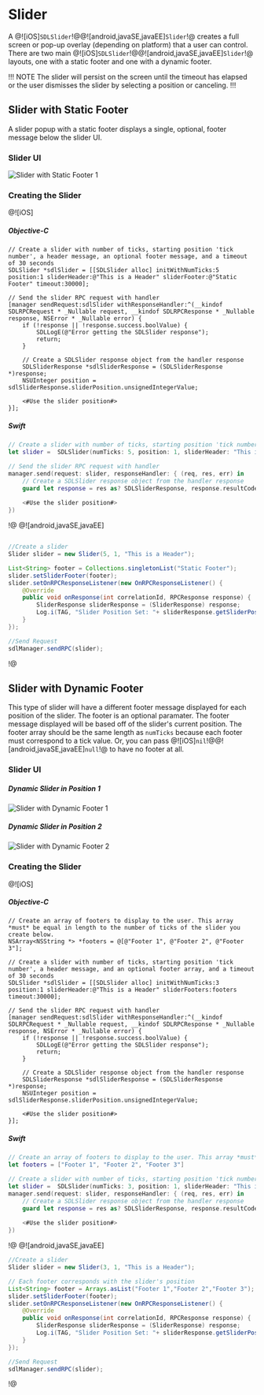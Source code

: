 # Slider
A @![iOS]`SDLSlider`!@@![android,javaSE,javaEE]`Slider`!@ creates a full screen or pop-up overlay (depending on platform) that a user can control. There are two main @![iOS]`SDLSlider`!@@![android,javaSE,javaEE]`Slider`!@ layouts, one with a static footer and one with a dynamic footer.  

!!! NOTE
The slider will persist on the screen until the timeout has elapsed or the user dismisses the slider by selecting a position or canceling.
!!!

## Slider with Static Footer
A slider popup with a static footer displays a single, optional, footer message below the slider UI.

### Slider UI
![Slider with Static Footer 1](assets/StaticFooter.png)

### Creating the Slider

@![iOS]
##### Objective-C
```objc
// Create a slider with number of ticks, starting position 'tick number', a header message, an optional footer message, and a timeout of 30 seconds
SDLSlider *sdlSlider = [[SDLSlider alloc] initWithNumTicks:5 position:1 sliderHeader:@"This is a Header" sliderFooter:@"Static Footer" timeout:30000];

// Send the slider RPC request with handler 
[manager sendRequest:sdlSlider withResponseHandler:^(__kindof SDLRPCRequest * _Nullable request, __kindof SDLRPCResponse * _Nullable response, NSError * _Nullable error) {
    if (!response || !response.success.boolValue) {
        SDLLogE(@"Error getting the SDLSlider response");
        return;
    }
    
    // Create a SDLSlider response object from the handler response
    SDLSliderResponse *sdlSliderResponse = (SDLSliderResponse *)response;
    NSUInteger position = sdlSliderResponse.sliderPosition.unsignedIntegerValue;
    
    <#Use the slider position#>
}];
```
##### Swift
```swift
// Create a slider with number of ticks, starting position 'tick number', a header message, an optional footer message, and a timeout of 30 seconds
let slider =  SDLSlider(numTicks: 5, position: 1, sliderHeader: "This is a Header", sliderFooter: "Static Footer", timeout: 30000)

// Send the slider RPC request with handler 
manager.send(request: slider, responseHandler: { (req, res, err) in
    // Create a SDLSlider response object from the handler response
    guard let response = res as? SDLSliderResponse, response.resultCode == .success, let position = response.sliderPosition.intValue else { return }
    
    <#Use the slider position#>
})
```
!@
@![android,javaSE,javaEE]

```java

//Create a slider
Slider slider = new Slider(5, 1, "This is a Header");

List<String> footer = Collections.singletonList("Static Footer");
slider.setSliderFooter(footer);
slider.setOnRPCResponseListener(new OnRPCResponseListener() {
	@Override
	public void onResponse(int correlationId, RPCResponse response) {
		SliderResponse sliderResponse = (SliderResponse) response;
		Log.i(TAG, "Slider Position Set: "+ sliderResponse.getSliderPosition());
	}
});

//Send Request
sdlManager.sendRPC(slider);
```
!@

## Slider with Dynamic Footer
This type of slider will have a different footer message displayed for each position of the slider. The footer is an optional paramater. The footer message displayed will be based off of the slider's current position. The footer array should be the same length as `numTicks` because each footer must correspond to a tick value. Or, you can pass @![iOS]`nil`!@@![android,javaSE,javaEE]`null`!@ to have no footer at all.

### Slider UI

##### Dynamic Slider in Position 1
![Slider with Dynamic Footer 1](assets/DynamicFooter1.png)

##### Dynamic Slider in Position 2
![Slider with Dynamic Footer 2](assets/DynamicFooter2.png)

### Creating the Slider

@![iOS]
##### Objective-C
```objc
// Create an array of footers to display to the user. This array *must* be equal in length to the number of ticks of the slider you create below.
NSArray<NSString *> *footers = @[@"Footer 1", @"Footer 2", @"Footer 3"];

// Create a slider with number of ticks, starting position 'tick number', a header message, and an optional footer array, and a timeout of 30 seconds
SDLSlider *sdlSlider = [[SDLSlider alloc] initWithNumTicks:3 position:1 sliderHeader:@"This is a Header" sliderFooters:footers timeout:30000];

// Send the slider RPC request with handler 
[manager sendRequest:sdlSlider withResponseHandler:^(__kindof SDLRPCRequest * _Nullable request, __kindof SDLRPCResponse * _Nullable response, NSError * _Nullable error) {
    if (!response || !response.success.boolValue) {
        SDLLogE(@"Error getting the SDLSlider response");
        return;
    }
    
    // Create a SDLSlider response object from the handler response
    SDLSliderResponse *sdlSliderResponse = (SDLSliderResponse *)response;
    NSUInteger position = sdlSliderResponse.sliderPosition.unsignedIntegerValue;
    
    <#Use the slider position#>
}];
```

##### Swift
```swift
// Create an array of footers to display to the user. This array *must* be equal in length to the number of ticks of the slider you create below.
let footers = ["Footer 1", "Footer 2", "Footer 3"]

// Create a slider with number of ticks, starting position 'tick number', a header message, and an optional footer array, and a timeout of 30 seconds
let slider =  SDLSlider(numTicks: 3, position: 1, sliderHeader: "This is a Header", sliderFooters: footers, timeout: 30000)
manager.send(request: slider, responseHandler: { (req, res, err) in
    // Create a SDLSlider response object from the handler response
    guard let response = res as? SDLSliderResponse, response.resultCode == .success, let position = response.sliderPosition.intValue else { return }
    
    <#Use the slider position#>
})
```
!@
@![android,javaSE,javaEE]

```java
//Create a slider
Slider slider = new Slider(3, 1, "This is a Header");

// Each footer corresponds with the slider's position
List<String> footer = Arrays.asList("Footer 1","Footer 2","Footer 3");
slider.setSliderFooter(footer);
slider.setOnRPCResponseListener(new OnRPCResponseListener() {
	@Override
	public void onResponse(int correlationId, RPCResponse response) {
		SliderResponse sliderResponse = (SliderResponse) response;
		Log.i(TAG, "Slider Position Set: "+ sliderResponse.getSliderPosition());
	}
});

//Send Request
sdlManager.sendRPC(slider);
```
!@
